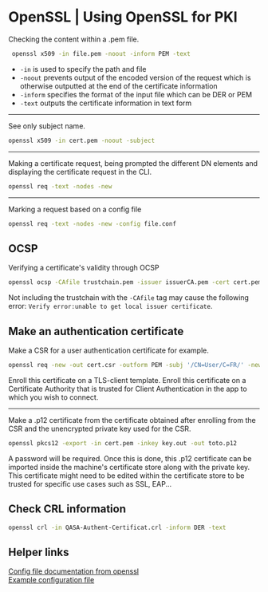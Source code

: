 # OpenSSL | Using OpenSSL for PKI
Checking the content within a .pem file. 
``` bash
 openssl x509 -in file.pem -noout -inform PEM -text
```
- `-in` is used to specify the path and file
- `-noout` prevents output of the encoded version of the request which is otherwise outputted at the end of the certificate information
- `-inform` specifies the format of the input file which can be DER or PEM
- `-text` outputs the certificate information in text form
---
See only subject name.
```bash
openssl x509 -in cert.pem -noout -subject
```
---
Making a certificate request, being prompted the different DN elements and displaying the certificate request in the CLI.
```bash
openssl req -text -nodes -new
```
---
Marking a request based on a config file
```bash
openssl req -text -nodes -new -config file.conf
```

## OCSP
Verifying a certificate's validity through OCSP
```bash
openssl ocsp -CAfile trustchain.pem -issuer issuerCA.pem -cert cert.pem -url http://ocsp.pki
```
Not including the trustchain with the `-CAfile` tag may cause the following error: `Verify error:unable to get local issuer certificate`. 


## Make an authentication certificate 
Make a CSR for a user authentication certificate for example.
```bash
openssl req -new -out cert.csr -outform PEM -subj '/CN=User/C=FR/' -newkey rsa:2048 -nodes -keyout key.out -keyform PEM -verbose
```
Enroll this certificate on a TLS-client template.
Enroll this certificate on a Certificate Authority that is trusted for Client Authentication in the app to which you wish to connect.

---
Make a .p12 certificate from the certificate obtained after enrolling from the CSR and the unencrypted private key used for the CSR.
```bash
openssl pkcs12 -export -in cert.pem -inkey key.out -out toto.p12
```
A password will be required. Once this is done, this .p12 certificate can be imported inside the machine's certificate store along with the private key. 
This certificate might need to be edited within the certificate store to be trusted for specific use cases such as SSL, EAP...

## Check CRL information
```bash
openssl crl -in QASA-Authent-Certificat.crl -inform DER -text
```


## Helper links
[Config file documentation from openssl](https://www.openssl.org/docs/manmaster/man5/config.html)\
[Example configuration file](https://www.ibm.com/docs/en/hpvs/1.2.x?topic=reference-openssl-configuration-examples)
